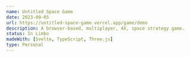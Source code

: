 ```yaml
---
name: Untitled Space Game
date: 2023-09-05
url: https://untitled-space-game.vercel.app/game/demo
description: A browser-based, multiplayer, 4X, space strategy game.
status: In Limbo
madeWith: [Svelte, TypeScript, Three.js]
type: Personal
---
```


